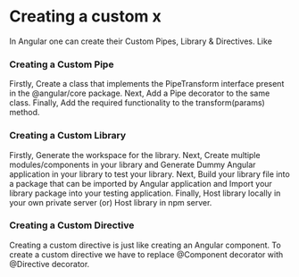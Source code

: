# Creating a custom x

In Angular one can create their Custom Pipes, Library & Directives. Like

### Creating a Custom Pipe
Firstly, Create a class that implements the PipeTransform interface present in the @angular/core package. Next, Add a Pipe decorator to the same class. Finally, Add the required functionality to the transform(params) method.

### Creating a Custom Library
Firstly, Generate the workspace for the library. Next, Create multiple modules/components in your library and Generate Dummy Angular application in your library to test your library. Next, Build your library file into a package that can be imported by Angular application and Import your library package into your testing application. Finally,  Host library locally in your own private server (or) Host library in npm server.

### Creating a Custom Directive
Creating a custom directive is just like creating an Angular component. To create a custom directive we have to replace @Component decorator with @Directive decorator.
